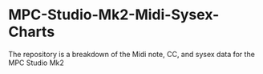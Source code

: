# MPC-Studio-Mk2-Midi-Sysex-Charts
The repository is a breakdown of the Midi note, CC, and sysex data for the MPC Studio Mk2
